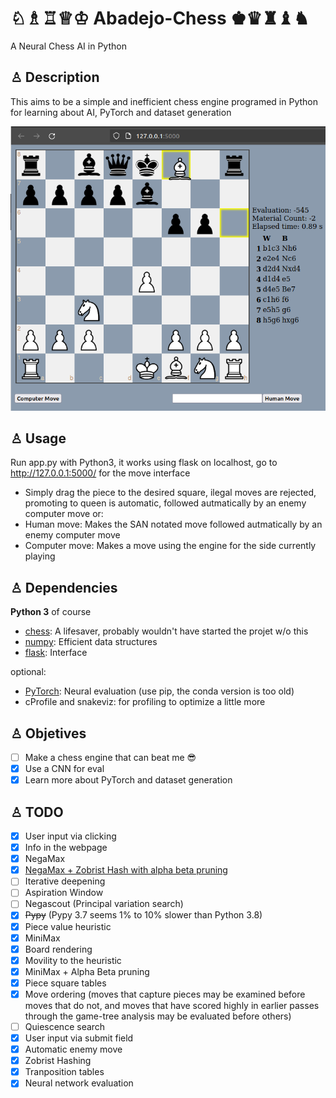 # ♘♗♖♕♔ Abadejo-Chess ♚♛♜♝♞

A Neural Chess AI in Python

## ♙ Description

This aims to be a simple and inefficient chess engine programed in Python for learning about AI, PyTorch and dataset generation

![GUI](./GUI.png)

## ♙ Usage

Run app.py with Python3, it works using flask on localhost, go to <http://127.0.0.1:5000/> for the move interface

- Simply drag the piece to the desired square, ilegal moves are rejected, promoting to queen is automatic, followed autmatically by an enemy computer move
  or:
- Human move: Makes the SAN notated move followed autmatically by an enemy computer move
- Computer move: Makes a move using the engine for the side currently playing

## ♙ Dependencies

**Python 3** of course

- [chess](https://pypi.org/project/python-chess/): A lifesaver, probably wouldn't have started the projet w/o this
- [numpy](https://pypi.org/project/numpy/): Efficient data structures
- [flask](https://pypi.org/project/Flask/): Interface
  
optional:

- [PyTorch](https://pypi.org/project/torch/): Neural evaluation (use pip, the conda version is too old)
- cProfile and snakeviz: for profiling to optimize a little more

## ♙ Objetives

- [ ] Make a chess engine that can beat me :sunglasses:
- [x] Use a CNN for eval
- [x] Learn more about PyTorch and dataset generation

## ♙ TODO

- [x] User input via clicking
- [x] Info in the webpage
- [x] NegaMax
- [x] [NegaMax + Zobrist Hash with alpha beta pruning](https://en.wikipedia.org/wiki/Negamax)
- [ ] Iterative deepening
- [ ] Aspiration Window
- [ ] Negascout (Principal variation search)
- [x] ~~Pypy~~ (Pypy 3.7 seems 1% to 10% slower than Python 3.8)
- [x] Piece value heuristic
- [x] MiniMax
- [x] Board rendering
- [x] Movility to the heuristic
- [x] MiniMax + Alpha Beta pruning
- [x] Piece square tables
- [x] Move ordering (moves that capture pieces may be examined before moves that do not, and moves that have scored highly in earlier passes through the game-tree analysis may be evaluated before others)
- [ ] Quiescence search
- [x] User input via submit field
- [x] Automatic enemy move
- [x] Zobrist Hashing
- [x] Tranposition tables
- [x] Neural network evaluation
